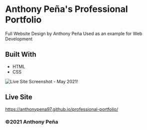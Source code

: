 # Anthony Peña's Professional Portfolio
Full Website Design by Anthony Peña
Used as an example for Web Development

## Built With
* HTML
* CSS

![Live Site Screenshot - May 2021!](/assets/images/AnthonyPena-SiteScreenshot "Anthony Pena Professional Portfolio")

## Live Site
https://anthonypena97.github.io/professional-portfolio/


### ©️2021 Anthony Peña 